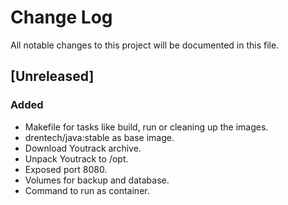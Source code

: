# Change Log
All notable changes to this project will be documented in this file.

## [Unreleased]
### Added
- Makefile for tasks like build, run or cleaning up the images.
- drentech/java:stable as base image.
- Download Youtrack archive.
- Unpack Youtrack to /opt.
- Exposed port 8080.
- Volumes for backup and database.
- Command to run as container.

